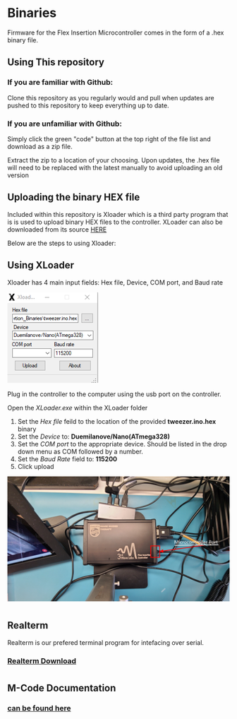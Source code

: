 # Binaries

Firmware for the Flex Insertion Microcontroller comes in the form of a .hex binary file.

## Using This repository
### If you are familiar with Github:
Clone this repository as you regularly would and pull when updates are pushed to this repository to keep everything up to date.

### If you are unfamiliar with Github:
Simply click the green "code" button at the top right of the file list and download as a zip file.

Extract the zip to a location of your choosing. Upon updates, the .hex file will need to be replaced with the latest manually to avoid uploading an old version

## Uploading the binary HEX file

Included within this repository is Xloader which is a third party program that is is used to upload binary HEX files to the controller. XLoader can also be downloaded from its source [HERE](https://github.com/binaryupdates/xLoader)

Below are the steps to using Xloader:

## Using XLoader
Xloader has 4 main input fields: Hex file, Device, COM port, and Baud rate

![](../tools/images/flex_insertion_xloader.png)

Plug in the controller to the computer using the usb port on the controller.

Open the *XLoader.exe* within the XLoader folder

1. Set the *Hex file* feild to the location of the provided **tweezer.ino.hex** binary
2. Set the *Device* to: **Duemilanove/Nano(ATmega328)**
3. Set the *COM port* to the appropriate device. Should be listed in the drop down menu as COM followed by a number. 
4. Set the *Baud Rate* field to: **115200**
5. Click upload

![](../tools/images/flex_insertion_box.jpg)
#
## Realterm
Realterm is our prefered terminal program for intefacing over serial.
### [Realterm Download](https://sourceforge.net/projects/realterm/)
#
## M-Code Documentation
### [can be found here](https://marlinfw.org/docs/gcode/M503.html)